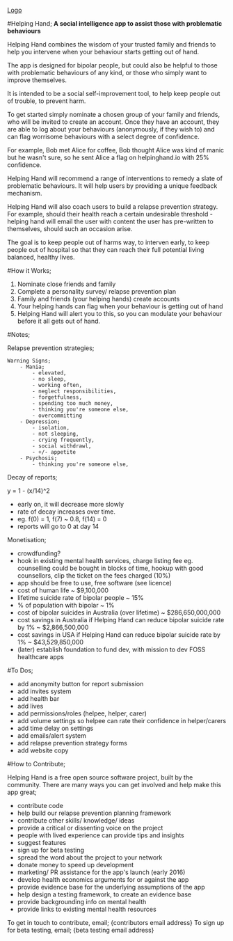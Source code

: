 [Logo](https://raw.githubusercontent.com/hugooconnor/helping-hand/master/Triple-Spiral-Symbol-filled.svg)

#Helping Hand;
**A social intelligence app to assist those with problematic behaviours**

Helping Hand combines the wisdom of 
your trusted family and friends to
help you intervene when your behaviour
starts getting out of hand.

The app is designed for bipolar people,
but could also be helpful to those
with problematic behaviours of any kind,
or those who simply want to improve themselves.

It is intended to be a social self-improvement
tool, to help keep people out of trouble,
to prevent harm.

To get started simply nominate a
chosen group of your family and
friends, who will be invited to
create an account. Once they have
an account, they are able to log
about your behaviours (anonymously,
if they wish to) and can flag
worrisome behaviours with a select
degree of confidence.

For example, Bob met Alice for coffee,
Bob thought Alice was kind of manic
but he wasn't sure, so he sent Alice
a flag on helpinghand.io with 25% confidence.

Helping Hand will recommend a range
of interventions to remedy a slate
of problematic behaviours. It will 
help users by providing a unique 
feedback mechanism.

Helping Hand will also coach users
to build a relapse prevention strategy.
For example, should their health reach
a certain undesirable threshold - helping
hand will email the user with content the
user has pre-written to themselves, should
such an occasion arise.

The goal is to keep people out of harms way,
to interven early, to keep people out of 
hospital so that they can reach their full
potential living balanced, healthy lives.

#How it Works;

1. Nominate close friends and family
2. Complete a personality survey/ relapse prevention plan
3. Family and friends (your helping hands) create accounts
4. Your helping hands can flag when your behaviour is getting out of hand
5. Helping Hand will alert you to this, so you can modulate your behaviour before it all gets out of hand.

#Notes;

Relapse prevention strategies;

    Warning Signs;
        - Mania;
            - elevated,
            - no sleep,
            - working often,
            - neglect responsibilities,
            - forgetfulness,
            - spending too much money,
            - thinking you're someone else,
            - overcommitting
        - Depression;
            - isolation,
            - not sleeping,
            - crying frequently,
            - social withdrawl,
            - +/- appetite
        - Psychosis;
            - thinking you're someone else,

Decay of reports;

y = 1 - (x/14)^2

- early on, it will decrease more slowly
- rate of decay increases over time. 
- eg. f(0) = 1, f(7) ~ 0.8, f(14) = 0
- reports will go to 0 at day 14

Monetisation;

- crowdfunding?
- hook in existing mental health services, charge listing fee
    eg. counselling could be bought in blocks of time, hookup with good counsellors, clip the ticket on the fees charged (10%)
- app should be free to use, free software (see licence)
- cost of human life ~ $9,100,000
- lifetime suicide rate of bipolar people ~ 15%
- % of population with bipolar ~ 1%
- cost of bipolar suicides in Australia (over lifetime) ~ $286,650,000,000
- cost savings in Australia if Helping Hand can reduce bipolar suicide rate by 1% ~ $2,866,500,000
- cost savings in USA if Helping Hand can reduce bipolar suicide rate by 1% ~ $43,529,850,000
- (later) establish foundation to fund dev, with mission to dev FOSS healthcare apps

#To Dos;

- add anonymity button for report submission
- add invites system
- add health bar
- add lives
- add permissions/roles (helpee, helper, carer)
- add volume settings so helpee can rate their confidence in helper/carers
- add time delay on settings
- add emails/alert system
- add relapse prevention strategy forms
- add website copy

#How to Contribute;

Helping Hand is a free open source software project, built by the community. There are many ways you can get involved and help make this app great;

- contribute code
- help build our relapse prevention planning framework
- contribute other skills/ knowledge/ ideas
- provide a critical or dissenting voice on the project
- people with lived experience can provide tips and insights
- suggest features
- sign up for beta testing
- spread the word about the project to your network
- donate money to speed up development
- marketing/ PR assistance for the app's launch (early 2016)
- develop health economics arguments for or against the app
- provide evidence base for the underlying assumptions of the app
- help design a testing framework, to create an evidence base
- provide backgrounding info on mental health
- provide links to existing mental health resources

To get in touch to contribute, email; {contributors email address}
To sign up for beta testing, email; {beta testing email address}

<insert mental health info>
